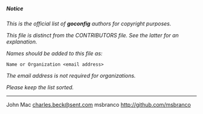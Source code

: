 ##### Notice

*This is the official list of ***goconfig*** authors for copyright
purposes.*

*This file is distinct from the CONTRIBUTORS file. See the latter for an
explanation.*

*Names should be added to this file as:*

	Name or Organization <email address>

*The email address is not required for organizations.*

*Please keep the list sorted.*

***

John Mac <charles.beck@sent.com>
msbranco <http://github.com/msbranco>

